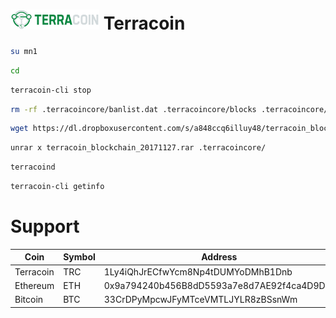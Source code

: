 # ![Terracoin](logo.png) Terracoin

``` bash
su mn1
```

``` bash
cd
```

``` bash
terracoin-cli stop
```

``` bash
rm -rf .terracoincore/banlist.dat .terracoincore/blocks .terracoincore/chainstate .terracoincore/backups .terracoincore/governance.dat .terracoincore/mncache.dat .terracoincore/mnpayments.dat .terracoincore/netfulfilled.dat .terracoincore/peers.dat .terracoincore/fee_estimates.dat
```

``` bash
wget https://dl.dropboxusercontent.com/s/a848ccq6illuy48/terracoin_blockchain_20171126.rar
```

``` bash
unrar x terracoin_blockchain_20171127.rar .terracoincore/
```

``` bash
terracoind
```

``` bash
terracoin-cli getinfo
```


# Support

| Coin      | Symbol | Address                                    |
| ----------| -------| -------------------------------------------|
| Terracoin | TRC    | 1Ly4iQhJrECfwYcm8Np4tDUMYoDMhB1Dnb          |
| Ethereum	| ETH    | 0x9a794240b456B8dD5593a7e8d7AE92f4ca4D9D2f |
| Bitcoin	| BTC    | 33CrDPyMpcwJFyMTceVMTLJYLR8zBSsnWm          |
